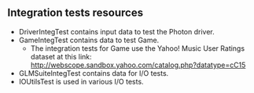 ## Integration tests resources

- DriverIntegTest contains input data to test the Photon driver.
- GameIntegTest contains data to test Game.
    - The integration tests for Game use the Yahoo! Music User Ratings dataset at this link: 
    http://webscope.sandbox.yahoo.com/catalog.php?datatype=cC15
- GLMSuiteIntegTest contains data for I/O tests.
- IOUtilsTest is used in various I/O tests. 
